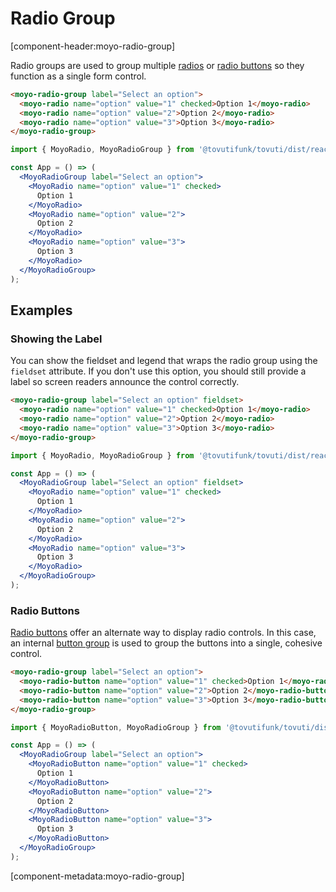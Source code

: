 # Radio Group

[component-header:moyo-radio-group]

Radio groups are used to group multiple [radios](/components/radio) or [radio buttons](/components/radio-button) so they function as a single form control.

```html preview
<moyo-radio-group label="Select an option">
  <moyo-radio name="option" value="1" checked>Option 1</moyo-radio>
  <moyo-radio name="option" value="2">Option 2</moyo-radio>
  <moyo-radio name="option" value="3">Option 3</moyo-radio>
</moyo-radio-group>
```

```jsx react
import { MoyoRadio, MoyoRadioGroup } from '@tovutifunk/tovuti/dist/react';

const App = () => (
  <MoyoRadioGroup label="Select an option">
    <MoyoRadio name="option" value="1" checked>
      Option 1
    </MoyoRadio>
    <MoyoRadio name="option" value="2">
      Option 2
    </MoyoRadio>
    <MoyoRadio name="option" value="3">
      Option 3
    </MoyoRadio>
  </MoyoRadioGroup>
);
```

## Examples

### Showing the Label

You can show the fieldset and legend that wraps the radio group using the `fieldset` attribute. If you don't use this option, you should still provide a label so screen readers announce the control correctly.

```html preview
<moyo-radio-group label="Select an option" fieldset>
  <moyo-radio name="option" value="1" checked>Option 1</moyo-radio>
  <moyo-radio name="option" value="2">Option 2</moyo-radio>
  <moyo-radio name="option" value="3">Option 3</moyo-radio>
</moyo-radio-group>
```

```jsx react
import { MoyoRadio, MoyoRadioGroup } from '@tovutifunk/tovuti/dist/react';

const App = () => (
  <MoyoRadioGroup label="Select an option" fieldset>
    <MoyoRadio name="option" value="1" checked>
      Option 1
    </MoyoRadio>
    <MoyoRadio name="option" value="2">
      Option 2
    </MoyoRadio>
    <MoyoRadio name="option" value="3">
      Option 3
    </MoyoRadio>
  </MoyoRadioGroup>
);
```

### Radio Buttons

[Radio buttons](/components/radio-button) offer an alternate way to display radio controls. In this case, an internal [button group](/components/button-group) is used to group the buttons into a single, cohesive control.

```html preview
<moyo-radio-group label="Select an option">
  <moyo-radio-button name="option" value="1" checked>Option 1</moyo-radio-button>
  <moyo-radio-button name="option" value="2">Option 2</moyo-radio-button>
  <moyo-radio-button name="option" value="3">Option 3</moyo-radio-button>
</moyo-radio-group>
```

```jsx react
import { MoyoRadioButton, MoyoRadioGroup } from '@tovutifunk/tovuti/dist/react';

const App = () => (
  <MoyoRadioGroup label="Select an option">
    <MoyoRadioButton name="option" value="1" checked>
      Option 1
    </MoyoRadioButton>
    <MoyoRadioButton name="option" value="2">
      Option 2
    </MoyoRadioButton>
    <MoyoRadioButton name="option" value="3">
      Option 3
    </MoyoRadioButton>
  </MoyoRadioGroup>
);
```

[component-metadata:moyo-radio-group]
